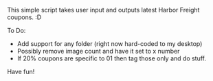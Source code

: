 This simple script takes user input and outputs latest Harbor Freight coupons. :D

To Do:

* Add support for any folder (right now hard-coded to my desktop)
* Possibly remove image count and have it set to x number
* If 20% coupons are specific to 01 then tag those only and do stuff.

Have fun!
